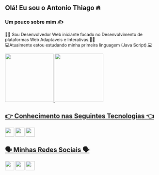 ## Olá! Eu sou o Antonio Thiago 🔥

### Um pouco sobre mim ✍️

🧑‍💻 Sou Desenvolvedor Web iniciante focado no Desenvolvimento de plataformas Web Adaptaveis e Interativas.🧑‍💻 <br/>
💻Atualmente estou estudando minha primeira linguagem (Java Script).💻<br/>

<div>
  <a href="https://github.com/Thiagodev777">
    <img height="160em" display:"inline-block" src="https://github-readme-stats.vercel.app/api?username=Thiagodev777&show_icons=true&theme=dracula&include_all_commits=true&count_private=true"/>
     <img display:"inline-block" height="160em" src="https://github-readme-stats.vercel.app/api/top-langs/?username=Thiagodev777&layout=compact&langs_count=7&theme=dracula"/>
       
</div>

## 👉 Conhecimento nas Seguintes Tecnologias 👈

<div style="display: inline-block">
  <img style="width="40" height="30" align="center" src="https://cdn.jsdelivr.net/gh/devicons/devicon/icons/html5/html5-original.svg" />
  <img style="width="40" height="30" align="center" src="https://cdn.jsdelivr.net/gh/devicons/devicon/icons/css3/css3-original.svg" />                                 <img style="width="40" height="30" align="center" src="https://cdn.jsdelivr.net/gh/devicons/devicon/icons/git/git-original.svg" /> 
</div>

## 🗣️ Minhas Redes Sociais 🗣️
   <div style="display: inline-block">
    <img style="width="40" height="30" align="center" src="https://img.shields.io/badge/Gmail-D14836?style=for-the-badge&logo=gmail&logoColor=white"/>
    <img style="width="40" height="30" align="center" src="https://img.shields.io/badge/LinkedIn-0077B5?style=for-the-badge&logo=linkedin&logoColor=white"/>
    <img style="width="40" height="30" align="center" src="https://img.shields.io/badge/Telegram-2CA5E0?style=for-the-badge&logo=telegram&logoColor=white"/>
    </div><br/>
    

  
